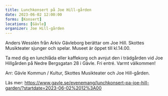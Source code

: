 ```yaml
---
title: Lunchkonsert på Joe Hill-gården
date: 2023-06-02 12:00:00
forms: [Konsert]
locations: [Gävle]
organizer: Joe Hill-gården
---
```

Anders Wesslén från Arkiv Gävleborg berättar om Joe Hill. Skottes Musikteater sjunger och spelar. Museet är öppet till kl.14.00.

Ta med dig en lunchlåda eller kaffekorg och avnjut den i trädgården vid Joe Hillgården på Nedre Bergsgatan 28 i Gävle. Fri entré. Varmt välkommen! 

Arr: Gävle Kommun / Kultur, Skottes Musikteater och Joe Hill-gården.

Läs mer: https://www.gavle.se/evenemang/lunchkonsert-pa-joe-hill-garden/?startdate=2023-06-02%2012%3A00